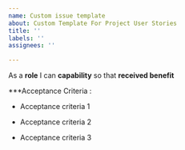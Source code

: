 ```yaml
---
name: Custom issue template
about: Custom Template For Project User Stories
title: ''
labels: ''
assignees: ''

---
```


As a **role** I can **capability** so that **received benefit**



***Acceptance Criteria :


- Acceptance criteria 1

- Acceptance criteria 2

- Acceptance criteria 3
